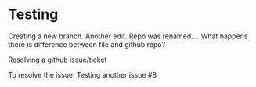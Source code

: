 # Testing
Creating a new branch.
Another edit.
Repo was renamed....
What happens there is difference between file and github repo? 


Resolving a github issue/ticket

To resolve the issue: Testing another issue #8